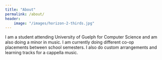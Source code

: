 ```yaml
---
title: "About"
permalink: /about/
header:
    image: "/images/horizon-2-thirds.jpg"
---
```

I am a student attending University of Guelph for Computer Science and am also doing a minor in music. I am currently doing different co-op placements between school semesters. I also do custom arrangements and learning tracks for a cappella music.
